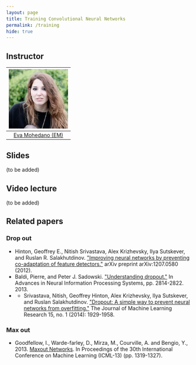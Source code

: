 ```yaml
---
layout: page
title: Training Convolutional Neural Networks
permalink: /training
hide: true
---
```


## Instructor

| ![Eva Mohedano][EvaMohedano-photo]  |
|:-:|
|  [Eva Mohedano (EM)](EvaMohedano-web)     |

[EvaMohedano-web]: https://www.insight-centre.org/users/eva-mohedano
[EvaMohedano-photo]: img/instructors/EvaMohedano.jpg "Eva Mohedano"

## Slides

(to be added)

## Video lecture

(to be added)



## Related papers


### Drop out
* Hinton, Geoffrey E., Nitish Srivastava, Alex Krizhevsky, Ilya Sutskever, and Ruslan R. Salakhutdinov. ["Improving neural networks by preventing co-adaptation of feature detectors."](http://arxiv.org/abs/1207.0580) arXiv preprint arXiv:1207.0580 (2012).
* Baldi, Pierre, and Peter J. Sadowski. ["Understanding dropout."](http://papers.nips.cc/paper/4878-understanding-dropout) In Advances in Neural Information Processing Systems, pp. 2814-2822. 2013.
* * Srivastava, Nitish, Geoffrey Hinton, Alex Krizhevsky, Ilya Sutskever, and Ruslan Salakhutdinov. ["Dropout: A simple way to prevent neural networks from overfitting."](http://www.cs.utoronto.ca/~hinton/absps/JMLRdropout.pdf) The Journal of Machine Learning Research 15, no. 1 (2014): 1929-1958.

### Max out
* Goodfellow, I., Warde-farley, D., Mirza, M., Courville, A. and Bengio, Y., 2013. [Maxout Networks](http://www.jmlr.org/proceedings/papers/v28/goodfellow13.pdf). In Proceedings of the 30th International Conference on Machine Learning (ICML-13) (pp. 1319-1327).
